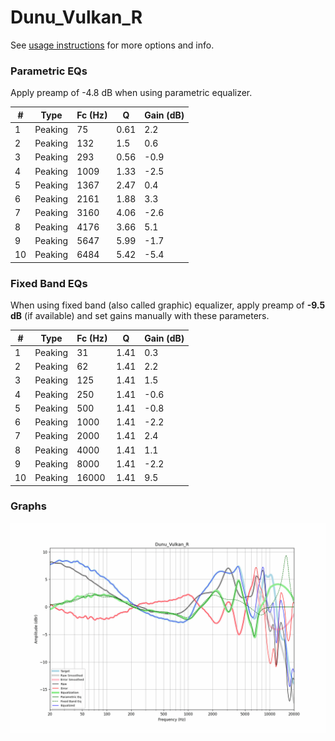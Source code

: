 # Dunu_Vulkan_R
See [usage instructions](https://github.com/jaakkopasanen/AutoEq#usage) for more options and info.

### Parametric EQs
Apply preamp of -4.8 dB when using parametric equalizer.

|   # | Type    |   Fc (Hz) |    Q |   Gain (dB) |
|-----|---------|-----------|------|-------------|
|   1 | Peaking |        75 | 0.61 |         2.2 |
|   2 | Peaking |       132 | 1.5  |         0.6 |
|   3 | Peaking |       293 | 0.56 |        -0.9 |
|   4 | Peaking |      1009 | 1.33 |        -2.5 |
|   5 | Peaking |      1367 | 2.47 |         0.4 |
|   6 | Peaking |      2161 | 1.88 |         3.3 |
|   7 | Peaking |      3160 | 4.06 |        -2.6 |
|   8 | Peaking |      4176 | 3.66 |         5.1 |
|   9 | Peaking |      5647 | 5.99 |        -1.7 |
|  10 | Peaking |      6484 | 5.42 |        -5.4 |

### Fixed Band EQs
When using fixed band (also called graphic) equalizer, apply preamp of **-9.5 dB** (if available) and set gains manually with these parameters.

|   # | Type    |   Fc (Hz) |    Q |   Gain (dB) |
|-----|---------|-----------|------|-------------|
|   1 | Peaking |        31 | 1.41 |         0.3 |
|   2 | Peaking |        62 | 1.41 |         2.2 |
|   3 | Peaking |       125 | 1.41 |         1.5 |
|   4 | Peaking |       250 | 1.41 |        -0.6 |
|   5 | Peaking |       500 | 1.41 |        -0.8 |
|   6 | Peaking |      1000 | 1.41 |        -2.2 |
|   7 | Peaking |      2000 | 1.41 |         2.4 |
|   8 | Peaking |      4000 | 1.41 |         1.1 |
|   9 | Peaking |      8000 | 1.41 |        -2.2 |
|  10 | Peaking |     16000 | 1.41 |         9.5 |

### Graphs
![](./Dunu_Vulkan_R.png)
